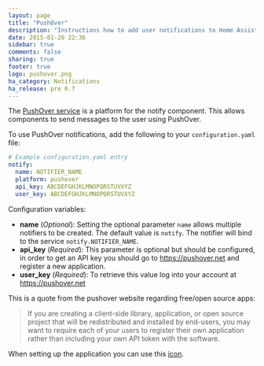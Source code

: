 ```yaml
---
layout: page
title: "PushOver"
description: "Instructions how to add user notifications to Home Assistant."
date: 2015-01-20 22:36
sidebar: true
comments: false
sharing: true
footer: true
logo: pushover.png
ha_category: Notifications
ha_release: pre 0.7
---
```



The [PushOver service](https://pushover.net/) is a platform for the notify component. This allows components to send messages to the user using PushOver.

To use PushOver notifications, add the following to your `configuration.yaml` file:

```yaml
# Example configuration.yaml entry
notify:
  name: NOTIFIER_NAME
  platform: pushover
  api_key: ABCDEFGHJKLMNOPQRSTUVXYZ
  user_key: ABCDEFGHJKLMNOPQRSTUVXYZ
```

Configuration variables:

- **name** (*Optional*): Setting the optional parameter `name` allows multiple notifiers to be created. The default value is `notify`. The notifier will bind to the service `notify.NOTIFIER_NAME`.
- **api_key** (*Required*): This parameter is optional but should be configured, in order to get an API key you should go to https://pushover.net and register a new application.
- **user_key** (*Required*): To retrieve this value log into your account at https://pushover.net

This is a quote from the pushover website regarding free/open source apps:

<blockquote>
  If you are creating a client-side library, application, or open source project that will be redistributed and installed by end-users, you may want to require each of your users to register their own application rather than including your own API token with the software.
</blockquote>

When setting up the application you can use this [icon](https://home-assistant.io/images/favicon-192x192.png).
